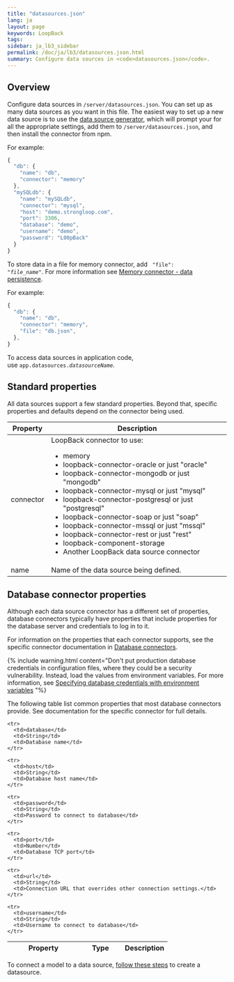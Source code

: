 ```yaml
---
title: "datasources.json"
lang: ja
layout: page
keywords: LoopBack
tags:
sidebar: ja_lb3_sidebar
permalink: /doc/ja/lb3/datasources.json.html
summary: Configure data sources in <code>datasources.json</code>.
---
```


## Overview

Configure data sources in `/server/datasources.json`. You can set up as many data sources as you want in this file. The easiest way to set up a new data source is to use the [data source generator](Data-source-generator.html), which will prompt your for all the
appropriate settings, add them to `/server/datasources.json`, and then install the connector from npm.

For example:

```javascript
{
  "db": {
    "name": "db",
    "connector": "memory"
  },
  "mySQLdb": {
    "name": "mySQLdb",
    "connector": "mysql",
    "host": "demo.strongloop.com",
    "port": 3306,
    "database": "demo",
    "username": "demo",
    "password": "L00pBack"
  }
}
```
To store data in a file for memory connector, add <code> "file": <i>"file_name"</i></code>. For more information see [Memory connector - data persistence](https://loopback.io/doc/ja/lb3/Memory-connector.html#data-persistence).

For example:

```javascript
{
  "db": {
    "name": "db",
    "connector": "memory",
    "file": "db.json",
  },
}
```

To access data sources in application code, use <code>app.datasources.<i>datasourceName</i></code>.

## Standard properties

All data sources support a few standard properties. Beyond that, specific properties and defaults depend on the connector being used.

<table>
  <thead>
    <tr>
      <th>Property</th>
      <th>Description</th>
    </tr>
  </thead>
  <tbody>    
    <tr>
      <td>connector</td>
      <td>LoopBack connector to use:
        <ul>
          <li>memory</li>
          <li>loopback-connector-oracle or just "oracle"</li>
          <li>loopback-connector-mongodb or just "mongodb"</li>
          <li>loopback-connector-mysql or just "mysql"</li>
          <li>loopback-connector-postgresql or just "postgresql"</li>
          <li>loopback-connector-soap or just "soap"</li>
          <li>loopback-connector-mssql or just "mssql"</li>
          <li>loopback-connector-rest or just "rest"</li>
          <li>loopback-component-storage</li>
          <li>Another LoopBack data source connector</li>
        </ul>
      </td>
    </tr>
    <tr>
      <td>name</td>
      <td>Name of the data source being defined.</td>
    </tr>
  </tbody>
</table>

## Database connector properties

Although each data source connector has a different set of properties,
database connectors typically have properties that include
properties for the database server and credentials to log in to it.

For information on the properties that each connector supports, see
the specific connector documentation in [Database connectors](Database-connectors.html).

{% include warning.html content="Don't put production database credentials in configuration files, where they could be a security vulnerability.  Instead, load the values from environment variables.  For more information, see [Specifying database credentials with environment variables](Defining-data-sources.html#specifying-database-credentials-with-environment-variables)
"%}

The following table list common properties that most database connectors provide.
See documentation for the specific connector for full details.

<table>
  <thead>
    <tr>
      <th width="150">Property</th>
      <th width="80">Type</th>
      <th>Description</th>
    </tr>
  </thead>
  <tbody>

    <tr>
      <td>database</td>
      <td>String</td>
      <td>Database name</td>
    </tr>

    <tr>
      <td>host</td>
      <td>String</td>
      <td>Database host name</td>
    </tr>

    <tr>
      <td>password</td>
      <td>String</td>
      <td>Password to connect to database</td>
    </tr>

    <tr>
      <td>port</td>
      <td>Number</td>
      <td>Database TCP port</td>
    </tr>

    <tr>
      <td>url</td>
      <td>String</td>
      <td>Connection URL that overrides other connection settings.</td>
    </tr>

    <tr>
      <td>username</td>
      <td>String</td>
      <td>Username to connect to database</td>
    </tr>
  </tbody>
</table>

To connect a model to a data source, [follow these steps](#properties-for-database-connectors) to create a datasource.
